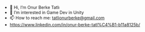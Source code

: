 - 👋 Hi, I’m Onur Berke Tatlı
- 👀 I’m interested in Game Dev in Unity
- 📫 How to reach me: tatlionurberke@gmail.com
- https://www.linkedin.com/in/onur-berke-tatl%C4%B1-b11a8125b/

